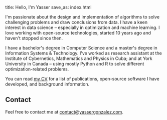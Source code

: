 title: Hello, I'm Yasser
save_as: index.html

I'm passionate about the design and implementation of algorithms to
solve challenging problems and draw conclusions from data. I have a
keen interest in data science &ndash; especially in optimization and
machine learning. I love working with open-source technologies,
started 10 years ago and haven't stopped since then.

I have a bachelor's degree in Computer Science and a master's degree
in Information Systems & Technology. I've worked as research assistant
at the Institute of Cybernetics, Mathematics and Physics in Cuba; and
at York University in Canada &ndash; using mostly Python and R to
solve different optimization-related problems.

You can read [my CV](cv/) for a list of publications, open-source
software I have developed, and background information.

## Contact

Feel free to contact me at <contact@yassergonzalez.com>.
